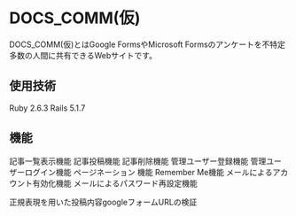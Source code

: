 # DOCS_COMM(仮)

DOCS_COMM(仮)とはGoogle FormsやMicrosoft Formsのアンケートを不特定多数の人間に共有できるWebサイトです。


## 使用技術
Ruby 2.6.3
Rails 5.1.7

## 機能
記事一覧表示機能
記事投稿機能
記事削除機能
管理ユーザー登録機能
管理ユーザーログイン機能
ページネーション 機能
Remember Me機能
メールによるアカウント有効化機能
メールによるパスワード再設定機能

正規表現を用いた投稿内容googleフォームURLの検証
